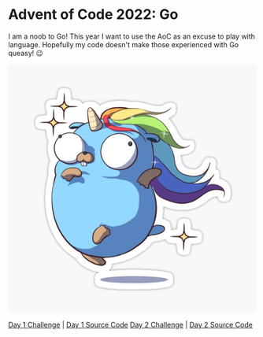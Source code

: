 # Advent of Code 2022: Go

I am a noob to Go! This year I want to use the AoC as an excuse to play with language. Hopefully my code doesn't make those experienced with Go queasy! :wink:

![Go Unicorn](./resources/go_unicorn.jpg)

[Day 1 Challenge](https://adventofcode.com/2022/day/1) | [Day 1 Source Code](./day1/day1.go) 
[Day 2 Challenge](https://adventofcode.com/2022/day/2) | [Day 2 Source Code](./day1/day2.go) 
